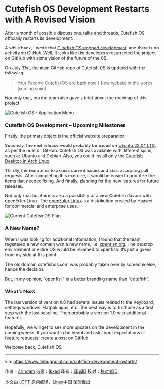 [#]: subject: "Cutefish OS Development Restarts with A Revised Vision"
[#]: via: "https://www.debugpoint.com/cutefish-development-restarts/"
[#]: author: "Arindam https://www.debugpoint.com/author/admin1/"
[#]: collector: "lkxed"
[#]: translator: " "
[#]: reviewer: " "
[#]: publisher: " "
[#]: url: " "

Cutefish OS Development Restarts with A Revised Vision
======
After a month of possible discussions, talks and threads, Cutefish OS officially restarts its development.

A while back, I wrote that [Cutefish OS stopped development][1], and there is no activity on GitHub. Well, it looks like the developers resurrected the project on GitHub with some vision of the future of the OS.

On July 31st, the main GitHub repo of Cutefish OS is updated with the following:

> Your Favorite CutefishOS are back now！New website in the works (coming soon)

Not only that, but the team also gave a brief about the roadmap of this project.

![Cutefish OS - Application Menu][2]

### Cutefish OS Development – Upcoming Milestones

Firstly, the primary object is the official website preparation.

Secondly, the next release would probably be based on [Ubuntu 22.04 LTS][3], as per the note on GitHub. Cutefish OS was available with different spins, such as Ubuntu and Debian. Also, you could install only the [Cutefish Desktop in Arch Linux][4].

Thirdly, the team aims to assess current issues and start accepting pull requests. After completing this exercise, it would be easier to prioritize the items that needed fixing. And finally, planning for the new features for future releases.

Not only that but there is also a possibility of a new Cutefish flavour with openEuler Linux. The [openEuler Linux][5] is a distribution created by Huawei for commercial and enterprise uses.

![Current Cutefish OS Plan][6]

### A New Name?

When I was looking for additional information, I found that the team registered a new domain with a new name, i.e. [openfish.org][7]. The desktop environment or entire OS would be renamed to openfish. It’s just a guess from my side at this point.

The old domain cutefishos.com was probably taken over by someone else, hence the decision.

But, in my opinion, “openfish” is a better branding name than “cutefish”.

### What’s Next

The last version of version 0.8 had several issues related to the Keyboard, settings windows, Flatpak apps, etc. The best way is to fix those as a first step with the last baseline. Then probably a version 1.0 with additional features.

Hopefully, we will get to see more updates on the development in the coming weeks. If you want to be heard and ask about expectations or feature requests, [create a post on GitHub][8].

Welcome back, Cutefish OS.

--------------------------------------------------------------------------------

via: https://www.debugpoint.com/cutefish-development-restarts/

作者：[Arindam][a]
选题：[lkxed][b]
译者：[译者ID](https://github.com/译者ID)
校对：[校对者ID](https://github.com/校对者ID)

本文由 [LCTT](https://github.com/LCTT/TranslateProject) 原创编译，[Linux中国](https://linux.cn/) 荣誉推出

[a]: https://www.debugpoint.com/author/admin1/
[b]: https://github.com/lkxed
[1]: https://www.debugpoint.com/cutefish-os-development-halts/
[2]: https://www.debugpoint.com/wp-content/uploads/2021/11/Cutefish-OS-Application-Menu-1024x582.jpg
[3]: https://www.debugpoint.com/web-stories/ubuntu-22-04-review/
[4]: https://www.debugpoint.com/cutefish-arch-linux-install/
[5]: https://www.openeuler.org/en/
[6]: https://www.debugpoint.com/wp-content/uploads/2022/08/Current-Cutefish-OS-Plan.jpg
[7]: http://openfish.org/
[8]: https://github.com/cutefishos/cutefishos/issues
